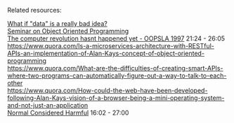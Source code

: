
Related resources:

[What if "data" is a really bad idea?](https://news.ycombinator.com/item?id=11945722)  
[Seminar on Object Oriented Programming](https://www.youtube.com/watch?v=QjJaFG63Hlo)  
[The computer revolution hasnt happened yet - OOPSLA 1997](https://www.youtube.com/watch?v=oKg1hTOQXoY) 21:24 - 26:05  
https://www.quora.com/Is-a-microservices-architecture-with-RESTful-APIs-an-implementation-of-Alan-Kays-concept-of-object-oriented-programming  
https://www.quora.com/What-are-the-difficulties-of-creating-smart-APIs-where-two-programs-can-automatically-figure-out-a-way-to-talk-to-each-other  
https://www.quora.com/How-could-the-web-have-been-developed-following-Alan-Kays-vision-of-a-browser-being-a-mini-operating-system-and-not-just-an-application  
[Normal Considered Harmful](https://www.youtube.com/watch?v=FvmTSpJU-Xc) 16:02 - 27:00
